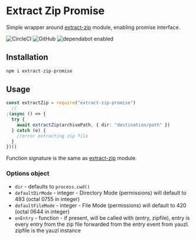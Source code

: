 # Extract Zip Promise

Simple wrapper around [extract-zip](https://www.npmjs.com/package/extract-zip) module, enabling promise interface.

![CircleCI](https://img.shields.io/circleci/build/github/ivandotv/extract-zip-promise/master)
![GitHub](https://img.shields.io/github/license/ivandotv/extract-zip-promise)
![dependabot enabled](https://flat.badgen.net/dependabot/dependabot/dependabot-core/?icon=dependabot)

## Installation

```js
npm i extract-zip-promise
```

## Usage

```ts
const extractZip = require("extract-zip-promise")
  //
;(async () => {
  try {
    await extractZip(archivePath, { dir: "destination/path" })
  } catch (e) {
    //error extracting zip file
  }
})()
```

Function signature is the same as [extract-zip](https://www.npmjs.com/package/extract-zip) module.

### Options object

- `dir` - defaults to `process.cwd()`
- `defaultDirMode` - integer - Directory Mode (permissions) will default to 493 (octal 0755 in integer)
- `defaultFileMode` - integer - File Mode (permissions) will default to 420 (octal 0644 in integer)
- `onEntry` - function - if present, will be called with (entry, zipfile), entry is every entry from the zip file forwarded from the entry event from yauzl. zipfile is the yauzl instance
